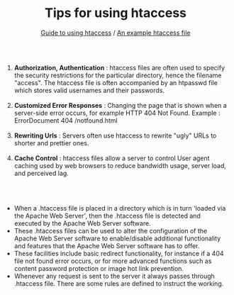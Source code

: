 <div align="center">
  <h1>Tips for using htaccess</h1>
  <p><a href="guide.md">Guide to using htaccess</a> / <a href=".htaccess">An example htaccess file</a></p><br><br>
  <div align="left">
    <ol>
      <li><strong>Authorization, Authentication</strong> : htaccess files are often used to specify the security restrictions for the particular directory, hence the filename "access". The htaccess file is often accompanied by an htpasswd file which stores valid usernames and their passwords.</li><br>
      <li><strong>Customized Error Responses</strong> : Changing the page that is shown when a server-side error occurs, for example HTTP 404 Not Found. Example : ErrorDocument 404 /notfound.html</li><br>
      <li><strong>Rewriting Urls</strong> : Servers often use htaccess to rewrite "ugly" URLs to shorter and prettier ones.</li><br>
      <li><strong>Cache Control</strong> : htaccess files allow a server to control User agent caching used by web browsers to reduce bandwidth usage, server load, and perceived lag.</li>
    </ol><br><br>
    <ul>
      <li>When a .htaccess file is placed in a directory which is in turn 'loaded via the Apache Web Server', then the .htaccess file is detected and executed by the Apache Web Server software.</li>
      <li>These .htaccess files can be used to alter the configuration of the Apache Web Server software to enable/disable additional functionality and features that the Apache Web Server software has to offer.</li>
      <li>These facilities include basic redirect functionality, for instance if a 404 file not found error occurs, or for more advanced functions such as content password protection or image hot link prevention.</li>
      <li>Whenever any request is sent to the server it always passes through .htaccess file. There are some rules are defined to instruct the working.</li>
    </ul><br>
  </div>
</div>
